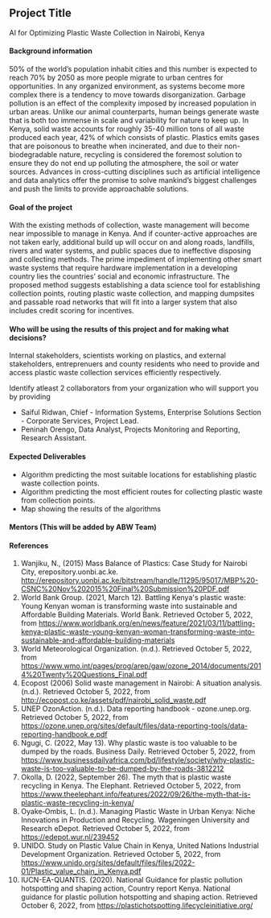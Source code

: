 ## Project Title

AI for Optimizing Plastic Waste Collection in Nairobi, Kenya

#### Background information

50% of the world’s population inhabit cities and this number is expected to reach 70% by 2050 as more people migrate to urban centres for opportunities. In any organized environment, as systems become more complex there is a tendency to move towards disorganization. Garbage pollution is an effect of the complexity imposed by increased population in urban areas. Unlike our animal counterparts, human beings generate waste that is both too immense in scale and variability for nature to keep up. In Kenya, solid waste accounts for roughly 35-40 million tons of all waste produced each year, 42% of which consists of plastic. Plastics emits gases that are poisonous to breathe when incinerated, and due to their non-biodegradable nature, recycling is considered the foremost solution to ensure they do not end up polluting the atmosphere, the soil or water sources. Advances in cross-cutting disciplines such as artificial intelligence and data analytics offer the promise to solve mankind’s biggest challenges and push the limits to provide approachable solutions. 

#### Goal of the project

With the existing methods of collection, waste management will become near impossible to manage in Kenya. And if counter-active approaches are not taken early, additional build up will occur on and along roads, landfills, rivers and water systems, and public spaces due to ineffective disposing and collecting methods. The prime impediment of implementing other smart waste systems that require hardware implementation in a developing country lies the countries’ social and economic infrastructure. The proposed method suggests establishing a data science tool for establishing collection points, routing plastic waste collection, and mapping dumpsites and passable road networks that will fit into a larger system that also includes credit scoring for incentives.

#### Who will be using the results of this project and for making what decisions?

Internal stakeholders, scientists working on plastics, and external stakeholders, entreprenuers and county residents who need to provide and access plastic waste collection services efficiently respectively.

Identify atleast 2 collaborators from your organization who will support you by providing
- Saiful Ridwan, Chief - Information Systems, Enterprise Solutions Section - Corporate Services, Project Lead.
- Peninah Orengo, Data Analyst, Projects Monitoring and Reporting, Research Assistant.

#### Expected Deliverables

- Algorithm predicting the most suitable locations for establishing plastic waste collection points.
- Algorithm predicting the most efficient routes for collecting plastic waste from collection points.
- Map showing the results of the algorithms

#### Mentors (This will be added by ABW Team)

#### References
1.	Wanjiku, N., (2015) Mass Balance of Plastics: Case Study for Nairobi City, erepository.uonbi.ac.ke. http://erepository.uonbi.ac.ke/bitstream/handle/11295/95017/MBP%20-CSNC%20Nov%202015%20Final%20Submission%20PDF.pdf  
2.	World Bank Group. (2021, March 12). Battling Kenya's plastic waste: Young Kenyan woman is transforming waste into sustainable and Affordable Building Materials. World Bank. Retrieved October 5, 2022, from https://www.worldbank.org/en/news/feature/2021/03/11/battling-kenya-plastic-waste-young-kenyan-woman-transforming-waste-into-sustainable-and-affordable-building-materials 
3.	World Meteorological Organization. (n.d.). Retrieved October 5, 2022, from https://www.wmo.int/pages/prog/arep/gaw/ozone_2014/documents/2014%20Twenty%20Questions_Final.pdf 
4.	Ecopost (2006) Solid waste management in Nairobi: A situation analysis. (n.d.). Retrieved October 5, 2022, from http://ecopost.co.ke/assets/pdf/nairobi_solid_waste.pdf 
5.	UNEP OzonAction. (n.d.). Data reporting handbook - ozone.unep.org. Retrieved October 5, 2022, from https://ozone.unep.org/sites/default/files/data-reporting-tools/data-reporting-handbook.e.pdf  
6.	Ngugi, C. (2022, May 13). Why plastic waste is too valuable to be dumped by the roads. Business Daily. Retrieved October 5, 2022, from https://www.businessdailyafrica.com/bd/lifestyle/society/why-plastic-waste-is-too-valuable-to-be-dumped-by-the-roads-3812212
7.	Okolla, D. (2022, September 26). The myth that is plastic waste recycling in Kenya. The Elephant. Retrieved October 5, 2022, from https://www.theelephant.info/features/2022/09/26/the-myth-that-is-plastic-waste-recycling-in-kenya/ 
8.	Oyake‐Ombis, L. (n.d.). Managing Plastic Waste in Urban Kenya: Niche Innovations in Production and Recycling. Wageningen University and Research eDepot. Retrieved October 5, 2022, from https://edepot.wur.nl/239452 
9.	UNIDO. Study on Plastic Value Chain in Kenya, United Nations Industrial Development Organization. Retrieved October 5, 2022, from https://www.unido.org/sites/default/files/files/2022-01/Plastic_value_chain_in_Kenya.pdf  
10.	IUCN-EA-QUANTIS. (2020). National Guidance for plastic pollution hotspotting and shaping action, Country report Kenya. National guidance for plastic pollution hotspotting and shaping action. Retrieved October 6, 2022, from https://plastichotspotting.lifecycleinitiative.org/ 
